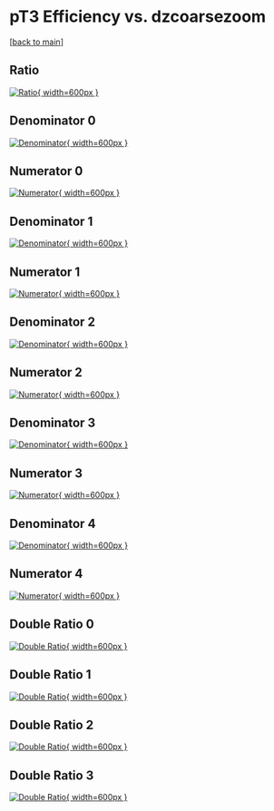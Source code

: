 # pT3 Efficiency vs. dzcoarsezoom

[[back to main](./)]



## Ratio

[![Ratio](../mtv/var/pT3_xtr_11_0_eff_dzcoarsezoom.png){ width=600px }](../mtv/var/pT3_xtr_11_0_eff_dzcoarsezoom.pdf)

## Denominator 0

[![Denominator](../mtv/den/pT3_xtr_11_0_eff_dzcoarsezoom_den0.png){ width=600px }](../mtv/den/pT3_xtr_11_0_eff_dzcoarsezoom_den0.pdf)

## Numerator 0

[![Numerator](../mtv/num/pT3_xtr_11_0_eff_dzcoarsezoom_num0.png){ width=600px }](../mtv/num/pT3_xtr_11_0_eff_dzcoarsezoom_num0.pdf)

## Denominator 1

[![Denominator](../mtv/den/pT3_xtr_11_0_eff_dzcoarsezoom_den1.png){ width=600px }](../mtv/den/pT3_xtr_11_0_eff_dzcoarsezoom_den1.pdf)

## Numerator 1

[![Numerator](../mtv/num/pT3_xtr_11_0_eff_dzcoarsezoom_num1.png){ width=600px }](../mtv/num/pT3_xtr_11_0_eff_dzcoarsezoom_num1.pdf)

## Denominator 2

[![Denominator](../mtv/den/pT3_xtr_11_0_eff_dzcoarsezoom_den2.png){ width=600px }](../mtv/den/pT3_xtr_11_0_eff_dzcoarsezoom_den2.pdf)

## Numerator 2

[![Numerator](../mtv/num/pT3_xtr_11_0_eff_dzcoarsezoom_num2.png){ width=600px }](../mtv/num/pT3_xtr_11_0_eff_dzcoarsezoom_num2.pdf)

## Denominator 3

[![Denominator](../mtv/den/pT3_xtr_11_0_eff_dzcoarsezoom_den3.png){ width=600px }](../mtv/den/pT3_xtr_11_0_eff_dzcoarsezoom_den3.pdf)

## Numerator 3

[![Numerator](../mtv/num/pT3_xtr_11_0_eff_dzcoarsezoom_num3.png){ width=600px }](../mtv/num/pT3_xtr_11_0_eff_dzcoarsezoom_num3.pdf)

## Denominator 4

[![Denominator](../mtv/den/pT3_xtr_11_0_eff_dzcoarsezoom_den4.png){ width=600px }](../mtv/den/pT3_xtr_11_0_eff_dzcoarsezoom_den4.pdf)

## Numerator 4

[![Numerator](../mtv/num/pT3_xtr_11_0_eff_dzcoarsezoom_num4.png){ width=600px }](../mtv/num/pT3_xtr_11_0_eff_dzcoarsezoom_num4.pdf)

## Double Ratio 0

[![Double Ratio](../mtv/ratio/pT3_xtr_11_0_eff_dzcoarsezoom_ratio0.png){ width=600px }](../mtv/ratio/pT3_xtr_11_0_eff_dzcoarsezoom_ratio0.pdf)

## Double Ratio 1

[![Double Ratio](../mtv/ratio/pT3_xtr_11_0_eff_dzcoarsezoom_ratio1.png){ width=600px }](../mtv/ratio/pT3_xtr_11_0_eff_dzcoarsezoom_ratio1.pdf)

## Double Ratio 2

[![Double Ratio](../mtv/ratio/pT3_xtr_11_0_eff_dzcoarsezoom_ratio2.png){ width=600px }](../mtv/ratio/pT3_xtr_11_0_eff_dzcoarsezoom_ratio2.pdf)

## Double Ratio 3

[![Double Ratio](../mtv/ratio/pT3_xtr_11_0_eff_dzcoarsezoom_ratio3.png){ width=600px }](../mtv/ratio/pT3_xtr_11_0_eff_dzcoarsezoom_ratio3.pdf)

